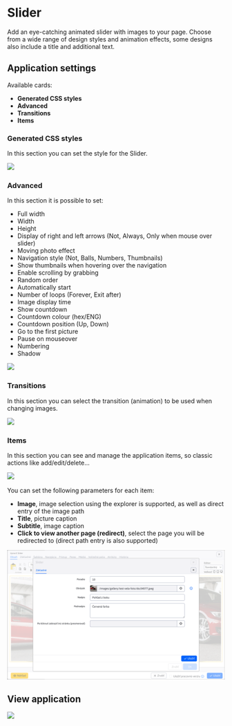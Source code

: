 # Slider

Add an eye-catching animated slider with images to your page. Choose from a wide range of design styles and animation effects, some designs also include a title and additional text.

## Application settings

Available cards:
- **Generated CSS styles**
- **Advanced**
- **Transitions**
- **Items**

### Generated CSS styles

In this section you can set the style for the Slider.

![](editor-settings.png)

### Advanced

In this section it is possible to set:
- Full width
- Width
- Height
- Display of right and left arrows (Not, Always, Only when mouse over slider)
- Moving photo effect
- Navigation style (Not, Balls, Numbers, Thumbnails)
- Show thumbnails when hovering over the navigation
- Enable scrolling by grabbing
- Random order
- Automatically start
- Number of loops (Forever, Exit after)
- Image display time
- Show countdown
- Countdown colour (hex/ENG)
- Countdown position (Up, Down)
- Go to the first picture
- Pause on mouseover
- Numbering
- Shadow

![](editor-advanced.png)

### Transitions

In this section you can select the transition (animation) to be used when changing images.

![](editor-transitions.png)

### Items

In this section you can see and manage the application items, so classic actions like add/edit/delete...

![](editor-items.png)

You can set the following parameters for each item:
- **Image**, image selection using the explorer is supported, as well as direct entry of the image path
- **Title**, picture caption
- **Subtitle**, image caption
- **Click to view another page (redirect)**, select the page you will be redirected to (direct path entry is also supported)

![](editor-items-edit.png)

## View application

![](slider.png)
